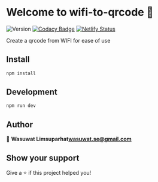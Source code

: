 # Welcome to wifi-to-qrcode 👋

![Version](https://img.shields.io/badge/version-0.0.0-blue.svg?cacheSeconds=2592000)  [![Codacy Badge](https://api.codacy.com/project/badge/Grade/84cc79d0fe1c4d08a6ac4a6c4a36752c)](https://www.codacy.com/app/rappad/wifi-to-qrcode?utm_source=github.com&amp;utm_medium=referral&amp;utm_content=rappad/wifi-to-qrcode&amp;utm_campaign=Badge_Grade) [![Netlify Status](https://api.netlify.com/api/v1/badges/ec42dd76-1ef5-41ef-be0c-0fb6c6645883/deploy-status)](https://app.netlify.com/sites/nervous-nobel-87bcaa/deploys)

Create a qrcode from WIFI for ease of use

## Install

```sh
npm install
```

## Development

```sh
npm run dev
```

## Author

👤 **Wasuwat Limsuparhat<wasuwat.se@gmail.com>**


## Show your support

Give a ⭐️ if this project helped you!

